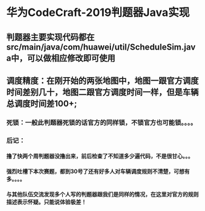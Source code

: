 # 华为CodeCraft-2019判题器Java实现
## 判题器主要实现代码都在src/main/java/com/huawei/util/ScheduleSim.java中，可以做相应修改即可使用
## 调度精度：在刚开始的两张地图中，地图一跟官方调度时间差别几十，地图二跟官方调度时间一样，但是车辆总调度时间差100+;
### 死锁：一般此判题器死锁的话官方的同样锁，不锁官方也可能锁。。。。
### 后记：
#### 撸了快两个周判题器没撸出来，前后检查了不知道多少遍代码，不是很甘心。。。
####      强烈吐槽下本次赛题，都到30号了还有好多人对车辆调度规则不清楚，可想有多。。。。
####      与其他队伍交流发现多个人写的判题器跟我们是同样的情况，在这里对官方的规则描述表示怀疑。只能说体验极差！
